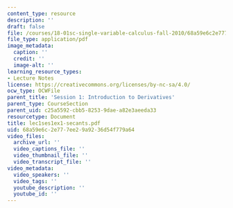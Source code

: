 ```yaml
---
content_type: resource
description: ''
draft: false
file: /courses/18-01sc-single-variable-calculus-fall-2010/68a59e6c2e777ee29a9236d54f779a64_lec1ses1ex1-secants.pdf
file_type: application/pdf
image_metadata:
  caption: ''
  credit: ''
  image-alt: ''
learning_resource_types:
- Lecture Notes
license: https://creativecommons.org/licenses/by-nc-sa/4.0/
ocw_type: OCWFile
parent_title: 'Session 1: Introduction to Derivatives'
parent_type: CourseSection
parent_uid: c25a5592-cbb5-8253-9dae-a82e3aeeda33
resourcetype: Document
title: lec1ses1ex1-secants.pdf
uid: 68a59e6c-2e77-7ee2-9a92-36d54f779a64
video_files:
  archive_url: ''
  video_captions_file: ''
  video_thumbnail_file: ''
  video_transcript_file: ''
video_metadata:
  video_speakers: ''
  video_tags: ''
  youtube_description: ''
  youtube_id: ''
---
```

